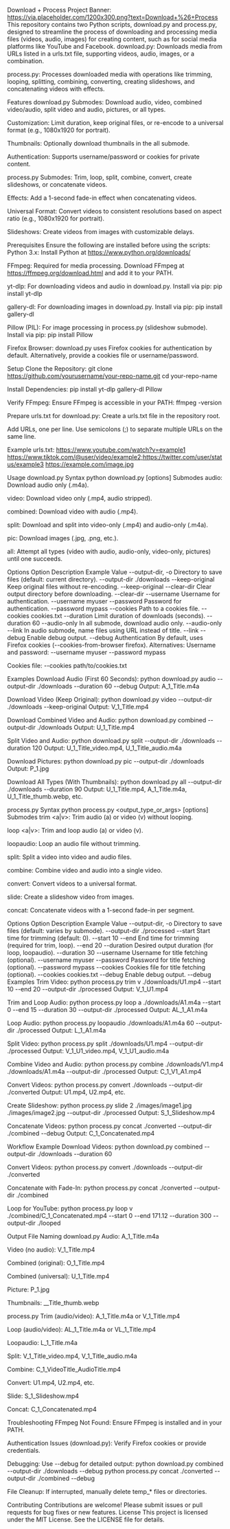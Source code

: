 Download + Process
Project Banner: https://via.placeholder.com/1200x300.png?text=Download+%26+Process
This repository contains two Python scripts, download.py and process.py, designed to streamline the process of downloading and processing media files (videos, audio, images) for creating content, such as for social media platforms like YouTube and Facebook.
download.py: Downloads media from URLs listed in a urls.txt file, supporting videos, audio, images, or a combination.

process.py: Processes downloaded media with operations like trimming, looping, splitting, combining, converting, creating slideshows, and concatenating videos with effects.

Features
download.py
Submodes: Download audio, video, combined video/audio, split video and audio, pictures, or all types.

Customization: Limit duration, keep original files, or re-encode to a universal format (e.g., 1080x1920 for portrait).

Thumbnails: Optionally download thumbnails in the all submode.

Authentication: Supports username/password or cookies for private content.

process.py
Submodes: Trim, loop, split, combine, convert, create slideshows, or concatenate videos.

Effects: Add a 1-second fade-in effect when concatenating videos.

Universal Format: Convert videos to consistent resolutions based on aspect ratio (e.g., 1080x1920 for portrait).

Slideshows: Create videos from images with customizable delays.

Prerequisites
Ensure the following are installed before using the scripts:
Python 3.x: Install Python at https://www.python.org/downloads/

FFmpeg: Required for media processing. Download FFmpeg at https://ffmpeg.org/download.html and add it to your PATH.

yt-dlp: For downloading videos and audio in download.py. Install via pip:
pip install yt-dlp

gallery-dl: For downloading images in download.py. Install via pip:
pip install gallery-dl

Pillow (PIL): For image processing in process.py (slideshow submode). Install via pip:
pip install Pillow

Firefox Browser: download.py uses Firefox cookies for authentication by default. Alternatively, provide a cookies file or username/password.

Setup
Clone the Repository:
git clone https://github.com/yourusername/your-repo-name.git
cd your-repo-name

Install Dependencies:
pip install yt-dlp gallery-dl Pillow

Verify FFmpeg:
Ensure FFmpeg is accessible in your PATH:
ffmpeg -version

Prepare urls.txt for download.py:
Create a urls.txt file in the repository root.

Add URLs, one per line. Use semicolons (;) to separate multiple URLs on the same line.

Example urls.txt:
https://www.youtube.com/watch?v=example1
https://www.tiktok.com/@user/video/example2;https://twitter.com/user/status/example3
https://example.com/image.jpg

Usage
download.py
Syntax
python download.py <submode> [options]
Submodes
audio: Download audio only (.m4a).

video: Download video only (.mp4, audio stripped).

combined: Download video with audio (.mp4).

split: Download and split into video-only (.mp4) and audio-only (.m4a).

pic: Download images (.jpg, .png, etc.).

all: Attempt all types (video with audio, audio-only, video-only, pictures) until one succeeds.

Options
Option              Description                                              Example Value
--output-dir, -o    Directory to save files (default: current directory).    --output-dir ./downloads
--keep-original     Keep original files without re-encoding.                 --keep-original
--clear-dir         Clear output directory before downloading.               --clear-dir
--username          Username for authentication.                             --username myuser
--password          Password for authentication.                             --password mypass
--cookies           Path to a cookies file.                                  --cookies cookies.txt
--duration          Limit duration of downloads (seconds).                   --duration 60
--audio-only        In all submode, download audio only.                     --audio-only
--link              In audio submode, name files using URL instead of title. --link
--debug             Enable debug output.                                     --debug
Authentication
By default, uses Firefox cookies (--cookies-from-browser firefox). Alternatives:
Username and password: --username myuser --password mypass

Cookies file: --cookies path/to/cookies.txt

Examples
Download Audio (First 60 Seconds):
python download.py audio --output-dir ./downloads --duration 60 --debug
Output: A_1_Title.m4a

Download Video (Keep Original):
python download.py video --output-dir ./downloads --keep-original
Output: V_1_Title.mp4

Download Combined Video and Audio:
python download.py combined --output-dir ./downloads
Output: U_1_Title.mp4

Split Video and Audio:
python download.py split --output-dir ./downloads --duration 120
Output: U_1_Title_video.mp4, U_1_Title_audio.m4a

Download Pictures:
python download.py pic --output-dir ./downloads
Output: P_1.jpg

Download All Types (With Thumbnails):
python download.py all --output-dir ./downloads --duration 90
Output: U_1_Title.mp4, A_1_Title.m4a, U_1_Title_thumb.webp, etc.

process.py
Syntax
python process.py <submode> <output_type_or_args> [options]
Submodes
trim <a|v>: Trim audio (a) or video (v) without looping.

loop <a|v>: Trim and loop audio (a) or video (v).

loopaudio: Loop an audio file without trimming.

split: Split a video into video and audio files.

combine: Combine video and audio into a single video.

convert: Convert videos to a universal format.

slide: Create a slideshow video from images.

concat: Concatenate videos with a 1-second fade-in per segment.

Options
Option              Description                                              Example Value
--output-dir, -o    Directory to save files (default: varies by submode).    --output-dir ./processed
--start             Start time for trimming (default: 0).                    --start 10
--end               End time for trimming (required for trim, loop).         --end 20
--duration          Desired output duration (for loop, loopaudio).           --duration 30
--username          Username for title fetching (optional).                  --username myuser
--password          Password for title fetching (optional).                  --password mypass
--cookies           Cookies file for title fetching (optional).              --cookies cookies.txt
--debug             Enable debug output.                                     --debug
Examples
Trim Video:
python process.py trim v ./downloads/U1.mp4 --start 10 --end 20 --output-dir ./processed
Output: V_1_U1.mp4

Trim and Loop Audio:
python process.py loop a ./downloads/A1.m4a --start 0 --end 15 --duration 30 --output-dir ./processed
Output: AL_1_A1.m4a

Loop Audio:
python process.py loopaudio ./downloads/A1.m4a 60 --output-dir ./processed
Output: L_1_A1.m4a

Split Video:
python process.py split ./downloads/U1.mp4 --output-dir ./processed
Output: V_1_U1_video.mp4, V_1_U1_audio.m4a

Combine Video and Audio:
python process.py combine ./downloads/V1.mp4 ./downloads/A1.m4a --output-dir ./processed
Output: C_1_V1_A1.mp4

Convert Videos:
python process.py convert ./downloads --output-dir ./converted
Output: U1.mp4, U2.mp4, etc.

Create Slideshow:
python process.py slide 2 ./images/image1.jpg ./images/image2.jpg --output-dir ./processed
Output: S_1_Slideshow.mp4

Concatenate Videos:
python process.py concat ./converted --output-dir ./combined --debug
Output: C_1_Concatenated.mp4

Workflow Example
Download Videos:
python download.py combined --output-dir ./downloads --duration 60

Convert Videos:
python process.py convert ./downloads --output-dir ./converted

Concatenate with Fade-In:
python process.py concat ./converted --output-dir ./combined

Loop for YouTube:
python process.py loop v ./combined/C_1_Concatenated.mp4 --start 0 --end 171.12 --duration 300 --output-dir ./looped

Output File Naming
download.py
Audio: A_1_Title.m4a

Video (no audio): V_1_Title.mp4

Combined (original): O_1_Title.mp4

Combined (universal): U_1_Title.mp4

Picture: P_1.jpg

Thumbnails: <prefix>_<number>_Title_thumb.webp

process.py
Trim (audio/video): A_1_Title.m4a or V_1_Title.mp4

Loop (audio/video): AL_1_Title.m4a or VL_1_Title.mp4

Loopaudio: L_1_Title.m4a

Split: V_1_Title_video.mp4, V_1_Title_audio.m4a

Combine: C_1_VideoTitle_AudioTitle.mp4

Convert: U1.mp4, U2.mp4, etc.

Slide: S_1_Slideshow.mp4

Concat: C_1_Concatenated.mp4

Troubleshooting
FFmpeg Not Found:
Ensure FFmpeg is installed and in your PATH.

Authentication Issues (download.py):
Verify Firefox cookies or provide credentials.

Debugging:
Use --debug for detailed output:
python download.py combined --output-dir ./downloads --debug
python process.py concat ./converted --output-dir ./combined --debug

File Cleanup:
If interrupted, manually delete temp_* files or directories.

Contributing
Contributions are welcome! Please submit issues or pull requests for bug fixes or new features.
License
This project is licensed under the MIT License. See the LICENSE file for details.

